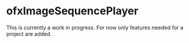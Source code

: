 # ofxImageSequencePlayer

This is currently a work in progress. For now only features needed for a project are added.
